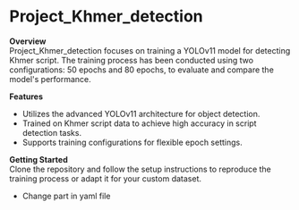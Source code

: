 # Project_Khmer_detection

**Overview**  
Project_Khmer_detection focuses on training a YOLOv11 model for detecting Khmer script. The training process has been conducted using two configurations: 50 epochs and 80 epochs, to evaluate and compare the model's performance.

**Features**  
- Utilizes the advanced YOLOv11 architecture for object detection.
- Trained on Khmer script data to achieve high accuracy in script detection tasks.
- Supports training configurations for flexible epoch settings.

**Getting Started**  
Clone the repository and follow the setup instructions to reproduce the training process or adapt it for your custom dataset.
- Change part in yaml file
